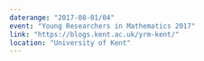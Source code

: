 ```yaml
---
daterange: "2017-08-01/04"
event: "Young Researchers in Mathematics 2017"
link: "https://blogs.kent.ac.uk/yrm-kent/"
location: "University of Kent"
---
```


